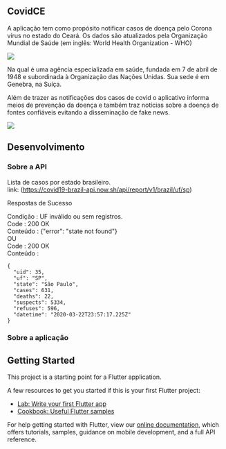## CovidCE

A aplicação tem como propósito notificar casos de doença pelo Corona vírus no estado do Ceará. Os dados são atualizados pela Organização Mundial de Saúde (em inglês: World Health Organization - WHO)

![](https://logo-logos.com/wp-content/uploads/2016/12/World_Health_Organization_logo.png)

Na qual é uma agência especializada em saúde, fundada em 7 de abril de 1948 e subordinada à Organização das Nações Unidas. Sua sede é em Genebra, na Suíça.

Além de trazer as notificações dos casos de covid o aplicativo informa meios de prevenção da doença e também traz notícias sobre a doença de fontes confiáveis evitando a disseminação de fake news.

![](https://pbs.twimg.com/media/E0UJ7buX0AI4MnR?format=jpg&name=medium)



## Desenvolvimento

### Sobre a API

Lista de casos por estado brasileiro.<br />
link: (https://covid19-brazil-api.now.sh/api/report/v1/brazil/uf/sp)

Respostas de Sucesso<br />

Condição : UF inválido ou sem registros.<br />
Code : 200 OK<br />
Conteúdo : {"error": "state not found"}<br />
OU<br />
Code : 200 OK<br />
Conteúdo :<br />
```
{
  "uid": 35,
  "uf": "SP",
  "state": "São Paulo",
  "cases": 631,
  "deaths": 22,
  "suspects": 5334,
  "refuses": 596,
  "datetime": "2020-03-22T23:57:17.225Z"
}

```

### Sobre a aplicação


## Getting Started

This project is a starting point for a Flutter application.

A few resources to get you started if this is your first Flutter project:

- [Lab: Write your first Flutter app](https://flutter.dev/docs/get-started/codelab)
- [Cookbook: Useful Flutter samples](https://flutter.dev/docs/cookbook)

For help getting started with Flutter, view our
[online documentation](https://flutter.dev/docs), which offers tutorials,
samples, guidance on mobile development, and a full API reference.
